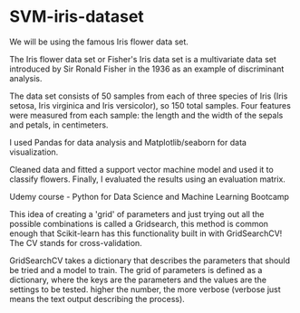 # SVM-iris-dataset

We will be using the famous Iris flower data set.

The Iris flower data set or Fisher's Iris data set is a multivariate data set introduced by Sir Ronald Fisher in the 1936 as an example of discriminant analysis.

The data set consists of 50 samples from each of three species of Iris (Iris setosa, Iris virginica and Iris versicolor), so 150 total samples. Four features were measured from each sample: the length and the width of the sepals and petals, in centimeters.

I used Pandas for data analysis and Matplotlib/seaborn for data visualization.

Cleaned data and fitted a support vector machine model and used it to classify flowers. Finally, I evaluated the results using an evaluation matrix.

Udemy course - Python for Data Science and Machine Learning Bootcamp

This idea of creating a 'grid' of parameters and just trying out all the possible combinations is called a Gridsearch, this method is common enough that Scikit-learn has this functionality built in with GridSearchCV! The CV stands for cross-validation.

GridSearchCV takes a dictionary that describes the parameters that should be tried and a model to train. The grid of parameters is defined as a dictionary, where the keys are the parameters and the values are the settings to be tested. higher the number, the more verbose (verbose just means the text output describing the process).
